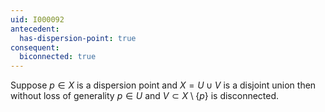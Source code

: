 ```yaml
---
uid: I000092
antecedent:
  has-dispersion-point: true
consequent:
  biconnected: true
---
```

Suppose $p \in X$ is a dispersion point and $X = U \cup V$ is a disjoint union then without loss of generality $p \in U$ and $V \subset X \setminus \{p\}$ is disconnected.

